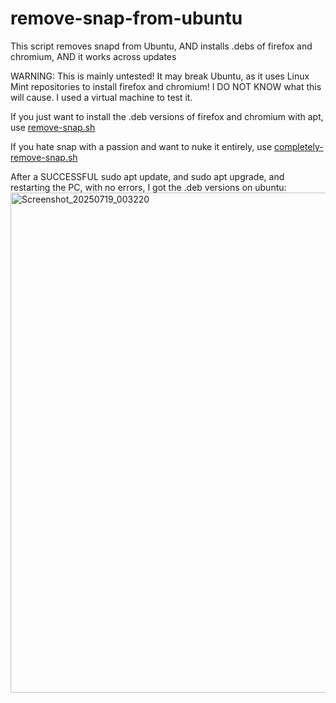 # remove-snap-from-ubuntu
This script removes snapd from Ubuntu, AND installs .debs of firefox and chromium, AND it works across updates

WARNING: This is mainly untested! It may break Ubuntu, as it uses Linux Mint repositories to install firefox and chromium! I DO NOT KNOW what this will cause. I used a virtual machine to test it.

If you just want to install the .deb versions of firefox and chromium with apt, use [remove-snap.sh](https://github.com/PhoenixStormJr/remove-snap-from-ubuntu/blob/main/remove-snap.sh)

If you hate snap with a passion and want to nuke it entirely, use [completely-remove-snap.sh](https://github.com/PhoenixStormJr/remove-snap-from-ubuntu/blob/main/completely-remove-snap.sh)

After a SUCCESSFUL sudo apt update, and sudo apt upgrade, and restarting the PC, with no errors, I got the .deb versions on ubuntu:
<img width="1280" height="800" alt="Screenshot_20250719_003220" src="https://github.com/user-attachments/assets/b4b5670d-aa48-435a-9c1b-c18d0b916301" />
